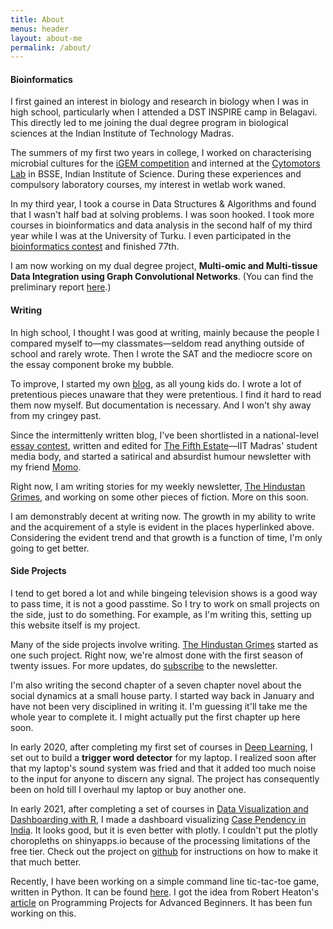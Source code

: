 ```yaml
---
title: About
menus: header
layout: about-me
permalink: /about/
---
```

#### Bioinformatics
I first gained an interest in biology and research in biology when I was in high school, particularly when I attended a DST INSPIRE camp in Belagavi. This directly led to me joining the dual degree program in biological sciences at the Indian Institute of Technology Madras.  

The summers of my first two years in college, I worked on characterising microbial cultures for the <a href="https://2017.igem.org/Team:IIT-Madras" target="_blank" rel="noopener noreferrer">iGEM competition</a> and interned at the <a href="https://be.iisc.ac.in/~vaish/" target="_blank" rel="noopener noreferrer">Cytomotors Lab</a> in BSSE, Indian Institute of Science. During these experiences and compulsory laboratory courses, my interest in wetlab work waned.  

In my third year, I took a course in Data Structures & Algorithms and found that I wasn't half bad at solving problems. I was soon hooked. I took more courses in bioinformatics and data analysis in the second half of my third year while I was at the University of Turku. I even participated in the <a href="https://bioinf.me/en/contest/2019/results?" target="_blank" rel="noopener noreferrer">bioinformatics contest</a> and finished 77th.  

I am now working on my dual degree project, **Multi-omic and Multi-tissue Data Integration using Graph Convolutional Networks**. (You can find the preliminary report <a href="{{site.url}}{{site.baseurl}}/assets/files/DDP_Preliminary_Report.pdf" download>here</a>.)  


#### Writing  

In high school, I thought I was good at writing, mainly because the people I compared myself to&mdash;my classmates&mdash;seldom read anything outside of school and rarely wrote. Then I wrote the SAT and the mediocre score on the essay component broke my bubble.  

To improve, I started my own <a href="https://eggsyhash.blogspot.com/" target="_blank" rel="noopener noreferrer">blog</a>, as all young kids do. I wrote a lot of pretentious pieces unaware that they were pretentious. I find it hard to read them now myself. But documentation is necessary. And I won't shy away from my cringey past.  

Since the intermittenly written blog, I've been shortlisted in a national-level <a href="https://sskhannagirlsdc.ac.in/damodarshree/index.php?pageurl=shortlisted" target="_blank" rel="noopener noreferrer">essay contest</a>, written and edited for <a href="https://www.t5eiitm.org/author/eggsy/" target="_blank" rel="noopener noreferrer">The Fifth Estate</a>&mdash;IIT Madras' student media body, and started a satirical and absurdist humour newsletter with my friend <a href="https://saiguha.com">Momo</a>.  

Right now, I am writing stories for my weekly newsletter, <a href="https://thegrimes.substack.com" target="_blank" rel="noopener noreferrer">The Hindustan Grimes</a>, and working on some other pieces of fiction. More on this soon.  

I am demonstrably decent at writing now. The growth in my ability to write and the acquirement of a style is evident in the places hyperlinked above. Considering the evident trend and that growth is a function of time, I'm only going to get better.  

#### Side Projects

I tend to get bored a lot and while bingeing television shows is a good way to pass time, it is not a good passtime. So I try to work on small projects on the side, just to do something. For example, as I'm writing this, setting up this website itself is my project.  

Many of the side projects involve writing. <a href="https://thegrimes.substack.com" target="_blank" rel="noopener noreferrer">The Hindustan Grimes</a> started as one such project. Right now, we're almost done with the first season of twenty issues. For more updates, do <a href="https://thegrimes.substack.com/subscribe" target="_blank" rel="noopener noreferrer">subscribe</a> to the newsletter.  

I'm also writing the second chapter of a seven chapter novel about the social dynamics at a small house party. I started way back in January and have not been very disciplined in writing it. I'm guessing it'll take me the whole year to complete it. I might actually put the first chapter up here soon.

In early 2020, after completing my first set of courses in <a href="https://www.coursera.org/specializations/deep-learning" target="_blank" rel="noopener noreferrer">Deep Learning</a>, I set out to build a **trigger word detector** for my laptop. I realized soon after that my laptop's sound system was fried and that it added too much noise to the input for anyone to discern any signal. The project has consequently been on hold till I overhaul my laptop or buy another one.  

In early 2021, after completing a set of courses in <a href="https://www.coursera.org/specializations/jhu-data-visualization-dashboarding-with-r" target="_blank" rel="noopener noreferrer">Data Visualization and Dashboarding with R</a>, I made a dashboard visualizing <a href="https://jeevannavar.shinyapps.io/Pending_Cases_Dashboard/" target="_blank" rel="noopener noreferrer">Case Pendency in India</a>. It looks good, but it is even better with plotly. I couldn't put the plotly choropleths on shinyapps.io because of the processing limitations of the free tier. Check out the project on <a href="https://github.com/jeevannavar/Case-Pendency" target="_blank" rel="noopener noreferrer">github</a> for instructions on how to make it that much better.  

Recently, I have been working on a simple command line tic-tac-toe game, written in Python. It can be found <a href="https://github.com/jeevannavar/tic-tac-toe" target="_blank" rel="noopener noreferrer">here</a>. I got the idea from Robert Heaton's <a href="https://robertheaton.com/2018/10/09/programming-projects-for-advanced-beginners-3-a/" target="_blank" rel="noopener noreferrer">article</a> on Programming Projects for Advanced Beginners. It has been fun working on this.

